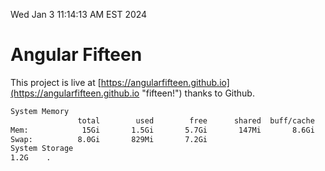 Wed Jan  3 11:14:13 AM EST 2024

# Angular Fifteen


This project is live at [https://angularfifteen.github.io](https://angularfifteen.github.io "fifteen!") thanks to Github.

```bash
System Memory
               total        used        free      shared  buff/cache   available
Mem:            15Gi       1.5Gi       5.7Gi       147Mi       8.6Gi        13Gi
Swap:          8.0Gi       829Mi       7.2Gi
System Storage
1.2G	.
